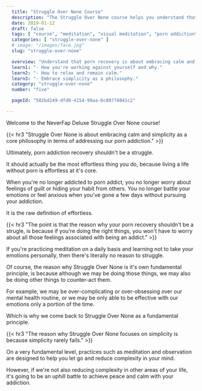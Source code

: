 ```yaml
---
  title: "Struggle Over None Course"
  description: "The Struggle Over None course helps you understand that porn recovery is about embracing calm and learning not to fight yourself mentally."
  date: 2019-01-12
  draft: false
  tags: [ "course", "meditation", "visual meditation", "porn addiction", "addiction", "awareness", "awareness exercises", "perspective", "nofap", "neverfap", "neverfap deluxe" ]
  categories: [ "struggle-over-none" ]
  # image: "/images/face.jpg"
  slug: "struggle-over-none"

  overview: "Understand that porn recovery is about embracing calm and learning not to fight yourself mentally."
  learn1: "- How you're working against yourself and why."
  learn2: "- How to relax and remain calm."
  learn3: "- Embrace simplicity as a philosophy."
  category: "struggle-over-none"
  number: "five"

  pageId: "502bd249-dfd0-4154-99aa-6c89774841c2"

---
```


<!-- Will Need One Edit -->

Welcome to the NeverFap Deluxe Struggle Over None course!


{{< hr3 "Struggle Over None is about embracing calm and simplicity as a core philosophy in terms of addressing our porn addiction." >}}


Ultimately, porn addiction recovery shouldn't be a struggle.

It should actually be the most effortless thing you do, because living a life without porn is effortless at it's core.

When you're no longer addicted to porn addict, you no longer worry about feelings of guilt or hiding your habit from others. You no longer battle your emotions or feel anxious when you've gone a few days without pursuing your addiction.

It is the raw definition of effortless. 


{{< hr3 "The point is that the reason why your porn recovery shouldn't be a strugle, is because if you're doing the right things, you won't have to worry about all those feelings associated with being an addict." >}}
 

If you're practicing meditation on a daily basis and learning not to take your emotions personally, then there's literally no reason to struggle. 

Of course, the reason why Struggle Over None is it's own fundamental principle, is because although we may be doing those things, we may also be doing other things to counter-act them.

For example, we may be over-complicating or over-obsessing over our mental health routine, or we may be only able to be effective with our emotions only a portion of the time. 

Which is why we come back to Struggle Over None as a fundamental principle.


{{< hr3 "The reason why Struggle Over None focuses on simplicity is because simplicity rarely fails." >}}


On a very fundamental level, practices such as meditation and observation are designed to help you let go and reduce complexity in your mind.

However, if we're not also reducing complexity in other areas of your life, it's going to be an uphill battle to achieve peace and calm with your addiction.


